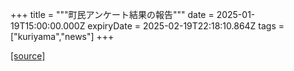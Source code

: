 +++
title = """町民アンケート結果の報告"""
date = 2025-01-19T15:00:00.000Z
expiryDate = 2025-02-19T22:18:10.864Z
tags = ["kuriyama","news"]
+++


[[source]](https://www.town.kuriyama.hokkaido.jp/soshiki/44/29938.html)
